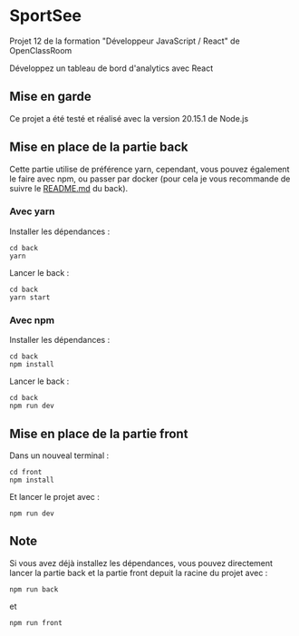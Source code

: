 # SportSee

Projet 12 de la formation "Développeur JavaScript / React" de OpenClassRoom

Développez un tableau de bord d'analytics avec React

## Mise en garde

Ce projet a été testé et réalisé avec la version 20.15.1 de Node.js

## Mise en place de la partie back

Cette partie utilise de préférence yarn, cependant, vous pouvez également le faire avec npm, ou passer par docker (pour cela je vous recommande de suivre le [README.md](./back/README.md#3-project-with-docker) du back).

### Avec yarn

Installer les dépendances :

```
cd back
yarn
```

Lancer le back :

```
cd back
yarn start
```

### Avec npm

Installer les dépendances :

```
cd back
npm install
```

Lancer le back :

```
cd back
npm run dev
```

## Mise en place de la partie front

Dans un nouveal terminal :

```
cd front
npm install
```

Et lancer le projet avec :

```
npm run dev
```

## Note

Si vous avez déjà installez les dépendances, vous pouvez directement lancer la partie back et la partie front depuit la racine du projet avec :

```
npm run back
```

et

```
npm run front
```
